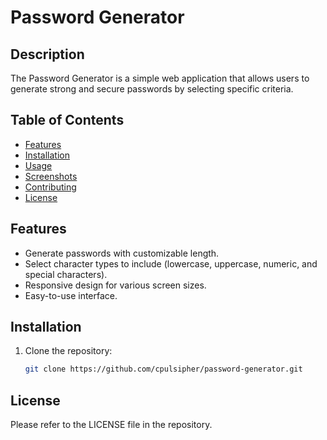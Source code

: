 # Password Generator

## Description

The Password Generator is a simple web application that allows users to generate strong and secure passwords by selecting specific criteria.

## Table of Contents

- [Features](#features)
- [Installation](#installation)
- [Usage](#usage)
- [Screenshots](#screenshots)
- [Contributing](#contributing)
- [License](#license)

## Features

- Generate passwords with customizable length.
- Select character types to include (lowercase, uppercase, numeric, and special characters).
- Responsive design for various screen sizes.
- Easy-to-use interface.

## Installation

1. Clone the repository:

   ```bash
   git clone https://github.com/cpulsipher/password-generator.git

## License
Please refer to the LICENSE file in the repository. 
